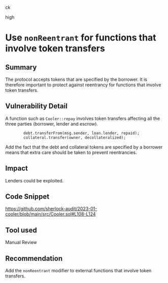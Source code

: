 ck

high

# Use `nonReentrant` for functions that involve token transfers

## Summary

The protocol accepts tokens that are specified by the borrower. It is therefore important to protect against reentrancy for functions that involve token transfers.

## Vulnerability Detail

A function such as `Cooler::repay` involves token transfers affecting all the three parties (borrower, lender and escrow).

```solidity
        debt.transferFrom(msg.sender, loan.lender, repaid);
        collateral.transfer(owner, decollateralized);
```

Add the fact that the debt and collateral tokens are specified by a borrower means that extra care should be taken to prevent reentrancies. 

## Impact

Lenders could be exploited.

## Code Snippet

https://github.com/sherlock-audit/2023-01-cooler/blob/main/src/Cooler.sol#L108-L124

## Tool used

Manual Review

## Recommendation

Add the `nonReentrant` modifier to external functions that involve token transfers.